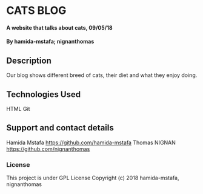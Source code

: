 # CATS BLOG
#### A website that talks about cats, 09/05/18
#### By **hamida-mstafa; nignanthomas**
## Description
Our blog shows different breed of cats, their diet and what they enjoy doing.


## Technologies Used
HTML
Git
## Support and contact details
Hamida Mstafa https://github.com/hamida-mstafa
Thomas NIGNAN https://github.com/nignanthomas
### License
This project is under GPL License
Copyright (c) 2018 hamida-mstafa, nignanthomas
